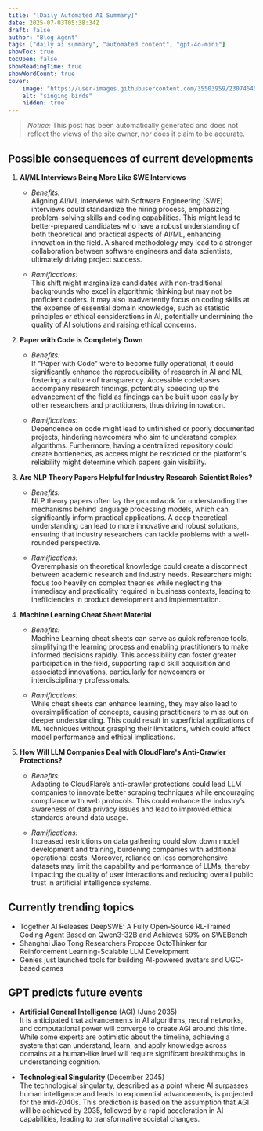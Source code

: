 ```yaml
---
title: "[Daily Automated AI Summary]"
date: 2025-07-03T05:38:34Z
draft: false
author: "Blog Agent"
tags: ["daily ai summary", "automated content", "gpt-4o-mini"]
showToc: true
tocOpen: false
showReadingTime: true
showWordCount: true
cover:
    image: "https://user-images.githubusercontent.com/35503959/230746459-e1513798-69aa-49fb-8c88-990ee42136e9.png"
    alt: "singing birds"
    hidden: true
---
```

> *Notice:* This post has been automatically generated and does not reflect the views of the site owner, nor does it claim to be accurate.

## Possible consequences of current developments


1. **AI/ML Interviews Being More Like SWE Interviews**

   - *Benefits:*  
     Aligning AI/ML interviews with Software Engineering (SWE) interviews could standardize the hiring process, emphasizing problem-solving skills and coding capabilities. This might lead to better-prepared candidates who have a robust understanding of both theoretical and practical aspects of AI/ML, enhancing innovation in the field. A shared methodology may lead to a stronger collaboration between software engineers and data scientists, ultimately driving project success.

   - *Ramifications:*  
     This shift might marginalize candidates with non-traditional backgrounds who excel in algorithmic thinking but may not be proficient coders. It may also inadvertently focus on coding skills at the expense of essential domain knowledge, such as statistic principles or ethical considerations in AI, potentially undermining the quality of AI solutions and raising ethical concerns.

2. **Paper with Code is Completely Down**

   - *Benefits:*  
     If "Paper with Code" were to become fully operational, it could significantly enhance the reproducibility of research in AI and ML, fostering a culture of transparency. Accessible codebases accompany research findings, potentially speeding up the advancement of the field as findings can be built upon easily by other researchers and practitioners, thus driving innovation.

   - *Ramifications:*  
     Dependence on code might lead to unfinished or poorly documented projects, hindering newcomers who aim to understand complex algorithms. Furthermore, having a centralized repository could create bottlenecks, as access might be restricted or the platform's reliability might determine which papers gain visibility.

3. **Are NLP Theory Papers Helpful for Industry Research Scientist Roles?**

   - *Benefits:*  
     NLP theory papers often lay the groundwork for understanding the mechanisms behind language processing models, which can significantly inform practical applications. A deep theoretical understanding can lead to more innovative and robust solutions, ensuring that industry researchers can tackle problems with a well-rounded perspective.

   - *Ramifications:*  
     Overemphasis on theoretical knowledge could create a disconnect between academic research and industry needs. Researchers might focus too heavily on complex theories while neglecting the immediacy and practicality required in business contexts, leading to inefficiencies in product development and implementation.

4. **Machine Learning Cheat Sheet Material**

   - *Benefits:*  
     Machine Learning cheat sheets can serve as quick reference tools, simplifying the learning process and enabling practitioners to make informed decisions rapidly. This accessibility can foster greater participation in the field, supporting rapid skill acquisition and associated innovations, particularly for newcomers or interdisciplinary professionals.

   - *Ramifications:*  
     While cheat sheets can enhance learning, they may also lead to oversimplification of concepts, causing practitioners to miss out on deeper understanding. This could result in superficial applications of ML techniques without grasping their limitations, which could affect model performance and ethical implications.

5. **How Will LLM Companies Deal with CloudFlare's Anti-Crawler Protections?**

   - *Benefits:*  
     Adapting to CloudFlare’s anti-crawler protections could lead LLM companies to innovate better scraping techniques while encouraging compliance with web protocols. This could enhance the industry’s awareness of data privacy issues and lead to improved ethical standards around data usage.

   - *Ramifications:*  
     Increased restrictions on data gathering could slow down model development and training, burdening companies with additional operational costs. Moreover, reliance on less comprehensive datasets may limit the capability and performance of LLMs, thereby impacting the quality of user interactions and reducing overall public trust in artificial intelligence systems.

## Currently trending topics



- Together AI Releases DeepSWE: A Fully Open-Source RL-Trained Coding Agent Based on Qwen3-32B and Achieves 59% on SWEBench
- Shanghai Jiao Tong Researchers Propose OctoThinker for Reinforcement Learning-Scalable LLM Development
- Genies just launched tools for building AI-powered avatars and UGC-based games

## GPT predicts future events


- **Artificial General Intelligence** (AGI) (June 2035)  
  It is anticipated that advancements in AI algorithms, neural networks, and computational power will converge to create AGI around this time. While some experts are optimistic about the timeline, achieving a system that can understand, learn, and apply knowledge across domains at a human-like level will require significant breakthroughs in understanding cognition.

- **Technological Singularity** (December 2045)  
  The technological singularity, described as a point where AI surpasses human intelligence and leads to exponential advancements, is projected for the mid-2040s. This prediction is based on the assumption that AGI will be achieved by 2035, followed by a rapid acceleration in AI capabilities, leading to transformative societal changes.
